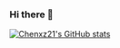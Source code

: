 ### Hi there 👋

<!--
**chenxz21/chenxz21** is a ✨ _special_ ✨ repository because its `README.md` (this file) appears on your GitHub profile.

Here are some ideas to get you started:

- 🌱 I’m currently learning ...
-->
[![Chenxz21's GitHub stats](https://readme-stats-wheat.vercel.app//api?username=chenxz21)](https://github.com/anuraghazra/github-readme-stats)
